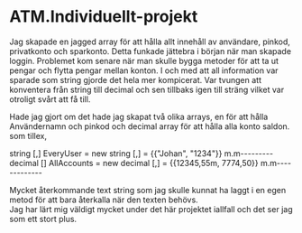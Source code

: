 # ATM.Individuellt-projekt

Jag skapade en jagged array för att hålla allt innehåll av användare, pinkod, privatkonto och sparkonto. Detta funkade jättebra i början när man skapade loggin.
Problemet kom senare när man skulle bygga metoder för att ta ut pengar och flytta pengar mellan konton. I och med att all information var sparade som string gjorde 
det  hela mer kompicerat. Var tvungen att konventera från string till decimal och sen tillbaks igen till sträng vilket var otroligt svårt att få till. 

Hade jag gjort om det hade jag skapat två olika arrays, en för att hålla Användernamn och pinkod och decimal array för att hålla alla
konto saldon. som tillex,


string [,] EveryUser = new string [,] = {{"Johan", "1234"}} m.m---------
decimal [] AllAccounts = new decimal [,] = {{12345,55m, 7774,50}} m.m-------------




Mycket återkommande text string som jag skulle kunnat ha laggt i en egen metod för att bara återkalla när den texten behövs.  
Jag har lärt mig väldigt mycket under det här projektet iallfall och det ser jag som ett stort plus. 
